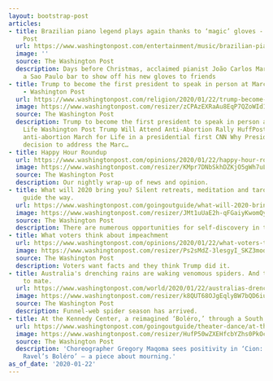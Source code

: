 ```yaml
---
layout: bootstrap-post
articles:
- title: Brazilian piano legend plays again thanks to ‘magic’ gloves - Washington
    Post
  url: https://www.washingtonpost.com/entertainment/music/brazilian-piano-legend-plays-again-thanks-to-magic-gloves/2020/01/22/d1e39664-3d71-11ea-afe2-090eb37b60b1_story.html
  image: ''
  source: The Washington Post
  description: Days before Christmas, acclaimed pianist João Carlos Martins ran to
    a Sao Paulo bar to show off his new gloves to friends
- title: Trump to become the first president to speak in person at March for Life
    - Washington Post
  url: https://www.washingtonpost.com/religion/2020/01/22/trump-become-first-president-speak-march-life-person/
  image: https://www.washingtonpost.com/resizer/zCPAzEXRaAu8EqP7QZoWId1dkv8=/1440x0/smart/arc-anglerfish-washpost-prod-washpost.s3.amazonaws.com/public/PJT4WYC2KMI6RGEJA66MCMT7JM.jpg
  source: The Washington Post
  description: Trump to become the first president to speak in person at March for
    Life Washington Post Trump Will Attend Anti-Abortion Rally HuffPost Trump to attend
    anti-abortion March for Life in a presidential first CNN Why President Trump's
    decision to address the Marc…
- title: Happy Hour Roundup
  url: https://www.washingtonpost.com/opinions/2020/01/22/happy-hour-roundup/
  image: https://www.washingtonpost.com/resizer/KMpr7DNbSkhDZKjO5gWh7uL5jFQ=/1440x0/smart/arc-anglerfish-washpost-prod-washpost.s3.amazonaws.com/public/DYJX5MR5GMI6VL7CBEHLG63AWE.jpg
  source: The Washington Post
  description: Our nightly wrap-up of news and opinion.
- title: What will 2020 bring you? Silent retreats, meditation and tarot cards can
    guide the way.
  url: https://www.washingtonpost.com/goingoutguide/what-will-2020-bring-you-silent-retreats-meditation-and-tarot-cards-can-guide-the-way/2020/01/22/6a6dffc6-37b6-11ea-9541-9107303481a4_story.html
  image: https://www.washingtonpost.com/resizer/JMt1uUaE2h-qFGaiyKwomQyIvVw=/1440x0/smart/arc-anglerfish-washpost-prod-washpost.s3.amazonaws.com/public/4TFTP6R5M4I6VOINKZJIA3B3HI.jpg
  source: The Washington Post
  description: There are numerous opportunities for self-discovery in the District.
- title: What voters think about impeachment
  url: https://www.washingtonpost.com/opinions/2020/01/22/what-voters-think-about-impeachment/
  image: https://www.washingtonpost.com/resizer/Ps2sMdZ-3lesgyI_SKZ3modf1tk=/1440x0/smart/arc-anglerfish-washpost-prod-washpost.s3.amazonaws.com/public/LNKKGWR5MAI6VL7CBEHLG63AWE.jpg
  source: The Washington Post
  description: Voters want facts and they think Trump did it.
- title: Australia's drenching rains are waking venomous spiders. And they're ready
    to mate.
  url: https://www.washingtonpost.com/world/2020/01/22/australias-drenching-rains-are-waking-venomous-spiders-theyre-ready-mate/
  image: https://www.washingtonpost.com/resizer/k8QUT68OJgEqlyBW7bQD6iuTdFA=/1440x0/smart/arc-anglerfish-washpost-prod-washpost.s3.amazonaws.com/public/HCVYGOGI2BGIHOCE7QMETUEXPE.jpg
  source: The Washington Post
  description: Funnel-web spider season has arrived.
- title: At the Kennedy Center, a reimagined ‘Boléro,’ through a South African lens
  url: https://www.washingtonpost.com/goingoutguide/theater-dance/at-the-kennedy-center-a-reimagined-bolero-through-a-south-african-lens/2020/01/22/4b5d1cb2-3896-11ea-9541-9107303481a4_story.html
  image: https://www.washingtonpost.com/resizer/HufP50wZXEHfcbYZhs0PkOcrxB8=/1440x0/smart/arc-anglerfish-washpost-prod-washpost.s3.amazonaws.com/public/RRW3J2RYVMI6VO33EZPUKVFPNU.jpg
  source: The Washington Post
  description: 'Choreographer Gregory Maqoma sees positivity in ‘Cion: Requiem of
    Ravel’s Boléro’ — a piece about mourning.'
as_of_date: '2020-01-22'
---
```



